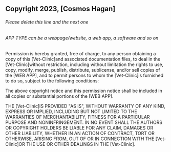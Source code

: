 ## Copyright 2023, [Cosmos Hagan]

###### Please delete this line and the next one

###### APP TYPE can be a webpage/website, a web app, a software and so on

Permission is hereby granted, free of charge, to any person obtaining a copy of this [Vet-Clinic]and associated documentation files, to deal in the [Vet-Clinic]without restriction, including without limitation the rights to use, copy, modify, merge, publish, distribute, sublicense, and/or sell copies of the [WEB APP], and to permit persons to whom the [Vet-Clinic]is furnished to do so, subject to the following conditions:

The above copyright notice and this permission notice shall be included in all copies or substantial portions of the [WEB APP].

THE [Vet-Clinic]IS PROVIDED "AS IS", WITHOUT WARRANTY OF ANY KIND, EXPRESS OR IMPLIED, INCLUDING BUT NOT LIMITED TO THE WARRANTIES OF MERCHANTABILITY, FITNESS FOR A PARTICULAR PURPOSE AND NONINFRINGEMENT. IN NO EVENT SHALL THE AUTHORS OR COPYRIGHT HOLDERS BE LIABLE FOR ANY CLAIM, DAMAGES OR OTHER LIABILITY, WHETHER IN AN ACTION OF CONTRACT, TORT OR OTHERWISE, ARISING FROM, OUT OF OR IN CONNECTION WITH THE [Vet-Clinic]OR THE USE OR OTHER DEALINGS IN THE [Vet-Clinic].
